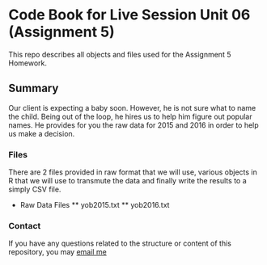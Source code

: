 
# Code Book for Live Session Unit 06 (Assignment 5)
This repo describes all objects and files used for the Assignment 5 Homework.

## Summary
Our client is expecting a baby soon. However, he is not sure what to name the child. Being out of the loop, he hires us to help him figure out popular names. He provides for you the raw data for 2015 and 2016 in order to help us make a decision.


### Files
There are 2 files provided in raw format that we will use, various objects in R that we will use to transmute the data and finally write the results to a simply CSV file.

* Raw Data Files
** yob2015.txt
** yob2016.txt

### Contact
If you have any questions related to the structure or content of this repository, you may [email me](mailto:ldacy@smu.edu)

